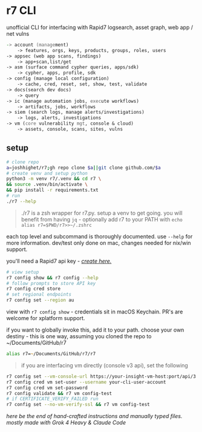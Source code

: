 # r7 CLI

unofficial CLI for interfacing with Rapid7 logsearch, asset graph, web app / net vulns

```zsh
-> account (management)
    -> features, orgs, keys, products, groups, roles, users
-> appsec (web app scans, findings)
    -> app+scan,list/get
-> asm (surface command cypher queries, apps/sdk)
    -> cypher, apps, profile, sdk
-> config (manage local configuration)
    -> cache, cred, reset, set, show, test, validate
-> docs(search dev docs)
    -> query
-> ic (manage automation jobs, execute workflows)
    -> artifacts, jobs, workflows
-> siem (search logs, manage alerts/investigations)
    -> logs, alerts, investigations
-> vm (core vulnerability mgt, console & cloud)
    -> assets, console, scans, sites, vulns
```

## setup

```bash
# clone repo
a=joshhighet/r7;gh repo clone $a||git clone github.com/$a
# create venv and setup python
python3 -m venv r7/.venv && cd r7 \
&& source .venv/bin/activate \
&& pip install -r requirements.txt
# run
./r7 --help
```

> ./r7 is a zsh wrapper for r7.py. setup a venv to get going. you will benefit from having `jq` - optionally add r7 to your PATH with `echo alias r7=$PWD/r7>>~/.zshrc`

each top level and subcommand is thoroughly documented. use `--help` for more information. dev/test only done on mac, changes needed for nix/win support.

you'll need a Rapid7 api key - _[create here.](https://insight.rapid7.com/platform#/administration/apiKeyManagement/user)_

```bash
# view setup
r7 config show && r7 config --help
# follow prompts to store API key
r7 config cred store
# set regional endpoints
r7 config set --region au
```

view with `r7 config show` - credentials sit in macOS Keychain. PR's are welcome for xplatform support.

if you want to globally invoke this, add it to your path. choose your own destiny - this is one way, assuming you cloned the repo to ~/Documents/GitHub/r7

   ```zsh
   alias r7=~/Documents/GitHub/r7/r7
   ```


> if you are interfacing vm directly (console v3 api), set the following

   ```bash
   r7 config set --vm-console-url https://your-insight-vm-host:port/api/3
   r7 config cred vm set-user --username your-cli-user-account
   r7 config cred vm set-password
   r7 config validate && r7 vm config-test
   # if CERTIFICATE_VERIFY_FAILED run
   r7 config set --no-vm-verify-ssl && r7 vm config-test
   ```

_here be the end of hand-crafted instructions and manually typed files. mostly made with Grok 4 Heavy & Claude Code_
